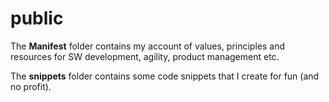 # public
The **Manifest** folder contains my account of values, principles and resources for SW development, agility, product management etc.

The **snippets** folder contains some code snippets that I create for fun (and no profit).
